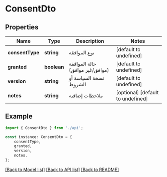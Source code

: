 # ConsentDto


## Properties

Name | Type | Description | Notes
------------ | ------------- | ------------- | -------------
**consentType** | **string** | نوع الموافقة | [default to undefined]
**granted** | **boolean** | حالة الموافقة (موافق/غير موافق) | [default to undefined]
**version** | **string** | نسخة السياسة أو الشروط | [default to undefined]
**notes** | **string** | ملاحظات إضافية | [optional] [default to undefined]

## Example

```typescript
import { ConsentDto } from './api';

const instance: ConsentDto = {
    consentType,
    granted,
    version,
    notes,
};
```

[[Back to Model list]](../README.md#documentation-for-models) [[Back to API list]](../README.md#documentation-for-api-endpoints) [[Back to README]](../README.md)
